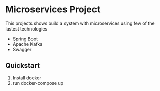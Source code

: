 # Microservices Project

This projects shows build a system with microservices using few of the lastest technologies
- Spring Boot
- Apache Kafka
- Swagger

## Quickstart

1. Install docker
2. run docker-compose up

